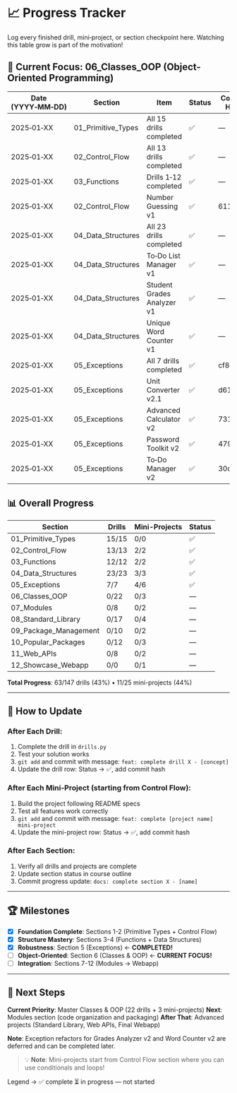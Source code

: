 # 📈 Progress Tracker

Log every finished drill, mini‑project, or section checkpoint here. Watching this table grow is part of the motivation!

## 🧠 **Current Focus: 06_Classes_OOP (Object-Oriented Programming)**

| Date (YYYY‑MM‑DD) | Section            | Item                       | Status | Commit Hash |
| ----------------- | ------------------ | -------------------------- | ------ | ----------- |
| 2025‑01‑XX        | 01_Primitive_Types | All 15 drills completed    | ✅     | —           |
| 2025‑01‑XX        | 02_Control_Flow    | All 13 drills completed    | ✅     | —           |
| 2025‑01‑XX        | 03_Functions       | Drills 1‑12 completed      | ✅     | —           |
| 2025‑01‑XX        | 02_Control_Flow    | Number Guessing v1         | ✅     | 611d415     |
| 2025‑01‑XX        | 04_Data_Structures | All 23 drills completed    | ✅     | —           |
| 2025‑01‑XX        | 04_Data_Structures | To‑Do List Manager v1      | ✅     | —           |
| 2025‑01‑XX        | 04_Data_Structures | Student Grades Analyzer v1 | ✅     | —           |
| 2025‑01‑XX        | 04_Data_Structures | Unique Word Counter v1     | ✅     | —           |
| 2025‑01‑XX        | 05_Exceptions      | All 7 drills completed     | ✅     | cf8cafc     |
| 2025‑01‑XX        | 05_Exceptions      | Unit Converter v2.1        | ✅     | d612716     |
| 2025‑01‑XX        | 05_Exceptions      | Advanced Calculator v2     | ✅     | 731887f     |
| 2025‑01‑XX        | 05_Exceptions      | Password Toolkit v2        | ✅     | 4790b69     |
| 2025‑01‑XX        | 05_Exceptions      | To‑Do Manager v2           | ✅     | 30ca6c8     |

## 📊 **Overall Progress**

| Section               | Drills | Mini-Projects | Status |
| --------------------- | ------ | ------------- | ------ |
| 01_Primitive_Types    | 15/15  | 0/0           | ✅     |
| 02_Control_Flow       | 13/13  | 2/2           | ✅     |
| 03_Functions          | 12/12  | 2/2           | ✅     |
| 04_Data_Structures    | 23/23  | 3/3           | ✅     |
| 05_Exceptions         | 7/7    | 4/6           | ✅     |
| 06_Classes_OOP        | 0/22   | 0/3           | —      |
| 07_Modules            | 0/8    | 0/2           | —      |
| 08_Standard_Library   | 0/17   | 0/4           | —      |
| 09_Package_Management | 0/10   | 0/2           | —      |
| 10_Popular_Packages   | 0/12   | 0/3           | —      |
| 11_Web_APIs           | 0/8    | 0/2           | —      |
| 12_Showcase_Webapp    | 0/0    | 0/1           | —      |

**Total Progress**: 63/147 drills (43%) • 11/25 mini-projects (44%)

---

## 📝 **How to Update**

### **After Each Drill**:

1. Complete the drill in `drills.py`
2. Test your solution works
3. `git add` and commit with message: `feat: complete drill X - [concept]`
4. Update the drill row: Status → ✅, add commit hash

### **After Each Mini-Project** (starting from Control Flow):

1. Build the project following README specs
2. Test all features work correctly
3. `git add` and commit with message: `feat: complete [project name] mini-project`
4. Update the mini-project row: Status → ✅, add commit hash

### **After Each Section**:

1. Verify all drills and projects are complete
2. Update section status in course outline
3. Commit progress update: `docs: complete section X - [name]`

---

## 🏆 **Milestones**

- [x] **Foundation Complete**: Sections 1-2 (Primitive Types + Control Flow)
- [x] **Structure Mastery**: Sections 3-4 (Functions + Data Structures)
- [x] **Robustness**: Section 5 (Exceptions) ← **COMPLETED!**
- [ ] **Object-Oriented**: Section 6 (Classes & OOP) ← **CURRENT FOCUS!**
- [ ] **Integration**: Sections 7-12 (Modules → Webapp)

---

## 🎯 **Next Steps**

**Current Priority**: Master Classes & OOP (22 drills + 3 mini-projects)
**Next**: Modules section (code organization and packaging)
**After That**: Advanced projects (Standard Library, Web APIs, Final Webapp)

**Note**: Exception refactors for Grades Analyzer v2 and Word Counter v2 are deferred and can be completed later.

> 💡 **Note**: Mini-projects start from Control Flow section where you can use conditionals and loops!

Legend → ✅ complete ⏳ in progress — not started
